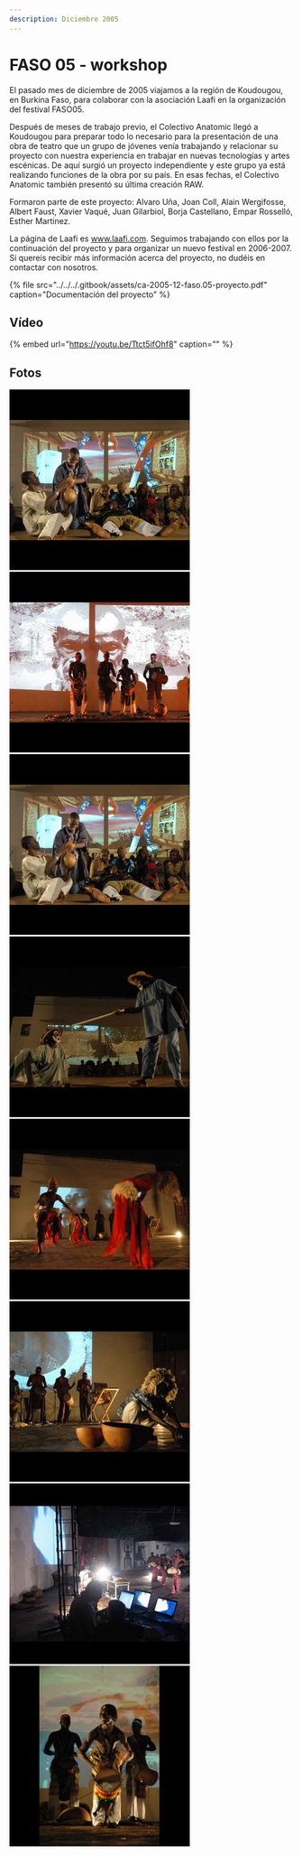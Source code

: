 ```yaml
---
description: Diciembre 2005
---
```


# FASO 05 - workshop

El pasado mes de diciembre de 2005 viajamos a la región de Koudougou, en Burkina Faso, para colaborar con la asociación Laafi en la organización del festival FASO05.

Después de meses de trabajo previo, el Colectivo Anatomic llegó a Koudougou para preparar todo lo necesario para la presentación de una obra de teatro que un grupo de jóvenes venía trabajando y relacionar su proyecto con nuestra experiencia en trabajar en nuevas tecnologías y artes escénicas. De aquí surgió un proyecto independiente y este grupo ya está realizando funciones de la obra por su país. En esas fechas, el Colectivo Anatomic también presentó su última creación RAW.

Formaron parte de este proyecto: Alvaro Uña, Joan Coll, Alain Wergifosse, Albert Faust, Xavier Vaqué, Juan Gilarbiol, Borja Castellano, Empar Rosselló, Esther Martinez.

La página de Laafi es www.laafi.com. Seguimos trabajando con ellos por la continuación del proyecto y para organizar un nuevo festival en 2006-2007. Si quereis recibir más información acerca del proyecto, no dudéis en contactar con nosotros.

{% file src="../../../.gitbook/assets/ca-2005-12-faso.05-proyecto.pdf" caption="Documentación del proyecto" %}

## Vídeo

{% embed url="https://youtu.be/Ttct5ifOhf8" caption="" %}

## Fotos

![](../../../.gitbook/assets/ca-2005-12-faso-05-5-.jpg) ![](../../../.gitbook/assets/ca-2005-12-faso-05-4-.jpg) ![](../../../.gitbook/assets/ca-2005-12-faso-05-5-%20%281%29.jpg) ![](../../../.gitbook/assets/ca-2005-12-faso-05-6-.jpg) ![](../../../.gitbook/assets/ca-2005-12-faso-05-7-.jpg) ![](../../../.gitbook/assets/ca-2005-12-faso-05-8-.jpg) ![](../../../.gitbook/assets/ca-2005-12-faso-05-2-.jpg) ![](../../../.gitbook/assets/ca-2005-12-faso-05-1-.jpg)

